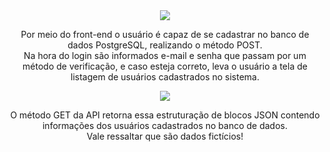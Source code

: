 <div align="center">
  <img src="https://github.com/GuilhermeVRF/Site-CadastroUsuarios/assets/98266333/b53040ef-cc04-4406-a583-05aa7a911f21">
  <p>Por meio do front-end o usuário é capaz de se cadastrar no banco de dados PostgreSQL, realizando o método POST.<br> Na hora do login são informados e-mail e senha
  que passam por um método de verificação, e caso esteja correto, leva o usuário a tela de listagem de usuários cadastrados no sistema.</p>  

  <img src="https://github.com/GuilhermeVRF/Site-CadastroUsuarios/assets/98266333/ddc21904-0421-4346-9740-9e3bbc7be5ed">
  <p>O método GET da API retorna essa estruturação de blocos JSON contendo informações dos usuários cadastrados no banco de dados.<br> Vale ressaltar que são dados fictícios!</p>
</div>
